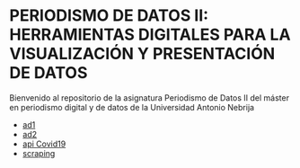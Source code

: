 # PERIODISMO DE DATOS II: HERRAMIENTAS DIGITALES PARA LA VISUALIZACIÓN Y PRESENTACIÓN DE DATOS

Bienvenido al repositorio de la asignatura Periodismo de Datos II del máster en periodismo digital y de datos de la Universidad Antonio Nebrija

- [ad1](https://nebrijas.github.io/Periodismodedatos_juancamilobohorquez/ad1.html)
- [ad2](https://nebrijas.github.io/Periodismodedatos_juancamilobohorquez/ad2.html)
- [api Covid19](https://nebrijas.github.io/Periodismodedatos_juancamilobohorquez/api-covid19-pandas-plot.html)
- [scraping](https://nebrijas.github.io/Periodismodedatos_juancamilobohorquez/scraping.ipynb)
